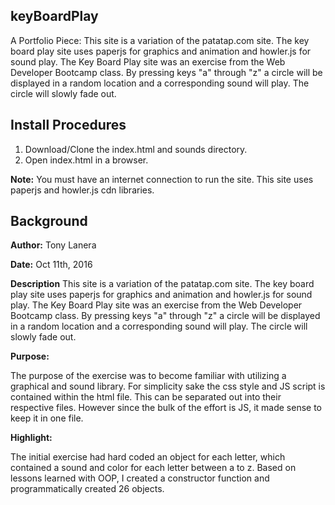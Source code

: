 ## keyBoardPlay
A Portfolio Piece: This site is a variation of the patatap.com site. The key board play site uses paperjs for graphics and animation and howler.js for sound play. The Key Board Play site was an exercise from the Web Developer Bootcamp class. By pressing keys "a" through "z" a circle will be displayed in a random location and a corresponding sound will play. The circle will slowly fade out.

## Install Procedures

1. Download/Clone the index.html and sounds directory.
2. Open index.html in a browser.

**Note:** You must have an internet connection to run the site. This site uses paperjs and howler.js cdn libraries.

## Background
**Author:** Tony Lanera

**Date:** Oct 11th, 2016

**Description**
This site is a variation of the patatap.com site. The key board play site uses paperjs for graphics and animation and howler.js for sound play. The Key Board Play site was an exercise from the Web Developer Bootcamp class. By pressing keys "a" through "z" a circle will be displayed in a random location and a corresponding sound will play. The circle will slowly fade out.

**Purpose:**

The purpose of the exercise was to become familiar with utilizing a graphical and sound library. For simplicity sake the css style and JS script is contained within the html file. This can be separated out into their respective files. However since the bulk of the effort is JS, it made sense to keep it in one file.

**Highlight:**   

The initial exercise had hard coded an object for each letter, which contained a sound and color for each letter between a to z. Based on lessons learned with OOP, I created a constructor function and programmatically created 26 objects.
